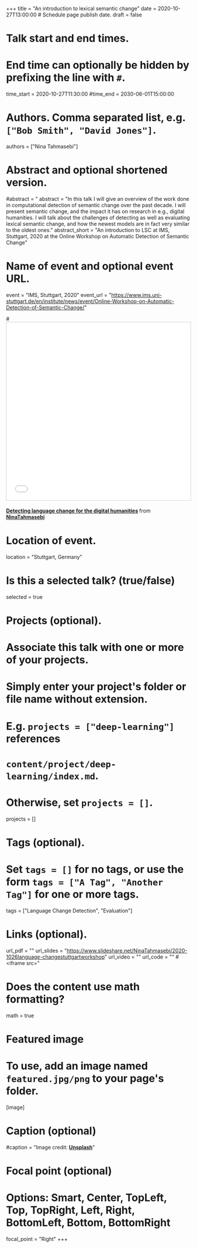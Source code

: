 +++
title = "An introduction to lexical semantic change"
date = 2020-10-27T13:00:00 # Schedule page publish date.
draft = false

# Talk start and end times.
#   End time can optionally be hidden by prefixing the line with `#`.
time_start = 2020-10-27T11:30:00
#time_end = 2030-06-01T15:00:00

# Authors. Comma separated list, e.g. `["Bob Smith", "David Jones"]`.
authors = ["Nina Tahmasebi"]

# Abstract and optional shortened version.
#abstract = "
abstract = "In this talk I will give an overview of the work done in computational detection of semantic change over the past decade. I will present semantic change, and the impact it has on research in e.g., digital humanities. I will talk about the challenges of detecting as well as evaluating lexical semantic change, and how the newest models are in fact very similar to the oldest ones."
abstract_short = "An introduction to LSC at IMS, Stuttgart, 2020 at the Online Workshop on Automatic Detection of Semantic Change"

# Name of event and optional event URL.
event = "IMS, Stuttgart, 2020"
event_url = "https://www.ims.uni-stuttgart.de/en/institute/news/event/Online-Workshop-on-Automatic-Detection-of-Semantic-Change/"

#<iframe src="//www.slideshare.net/slideshow/embed_code/key/fd19H8HHuBXLVD" width="595" height="485" frameborder="0" marginwidth="0" marginheight="0" scrolling="no" style="border:1px solid #CCC; border-width:1px; margin-bottom:5px; max-width: 100%;" allowfullscreen> </iframe> <div style="margin-bottom:5px"> <strong> <a href="//www.slideshare.net/NinaTahmasebi/detecting-language-change-for-the-digital-humanities" title="Detecting language change for the digital humanities" target="_blank">Detecting language change for the digital humanities</a> </strong> from <strong><a href="https://www.slideshare.net/NinaTahmasebi" target="_blank">NinaTahmasebi</a></strong> </div>
# Location of event.
location = "Stuttgart, Germany"

# Is this a selected talk? (true/false)
selected = true

# Projects (optional).
#   Associate this talk with one or more of your projects.
#   Simply enter your project's folder or file name without extension.
#   E.g. `projects = ["deep-learning"]` references 
#   `content/project/deep-learning/index.md`.
#   Otherwise, set `projects = []`.
projects = []

# Tags (optional).
#   Set `tags = []` for no tags, or use the form `tags = ["A Tag", "Another Tag"]` for one or more tags.
tags = ["Language Change Detection", "Evaluation"]

# Links (optional).
url_pdf = ""
url_slides = "https://www.slideshare.net/NinaTahmasebi/2020-1026language-changestuttgartworkshop"
url_video = ""
url_code = ""
#<iframe src="

# Does the content use math formatting?
math = true

# Featured image
# To use, add an image named `featured.jpg/png` to your page's folder. 
[image]

  # Caption (optional)
  #caption = "Image credit: [**Unsplash**](https://unsplash.com/photos/bzdhc5b3Bxs)"

  # Focal point (optional)
  # Options: Smart, Center, TopLeft, Top, TopRight, Left, Right, BottomLeft, Bottom, BottomRight
  focal_point = "Right"
+++


